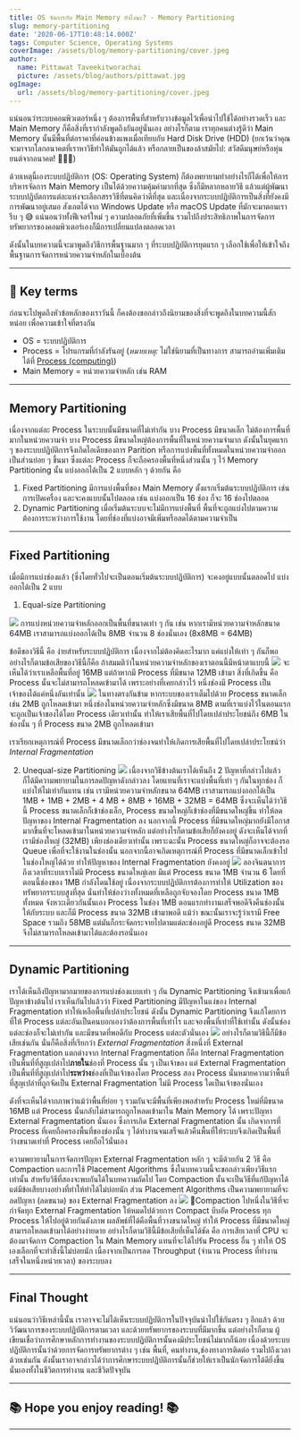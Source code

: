 ```yaml
---
title: OS จัดการกับ Main Memory ยังไงนะ? - Memory Partitioning
slug: memory-partitioning
date: '2020-06-17T10:48:14.000Z'
tags: Computer Science, Operating Systems
coverImage: /assets/blog/memory-partitioning/cover.jpeg
author:
  name: Pittawat Taveekitworachai
  picture: /assets/blog/authors/pittawat.jpg
ogImage:
  url: /assets/blog/memory-partitioning/cover.jpeg
---
```


แน่นอนว่าระบบคอมพิวเตอร์หนึ่ง ๆ ต้องการพื้นที่สำหรับวางข้อมูลไว้เพื่อนำไปใช้ได้อย่างรวดเร็ว และ Main Memory ก็คือสิ่งที่เรากำลังพูดถึงกันอยู่นั่นเอง อย่างไรก็ตาม เราทุกคนต่างรู้ดีว่า Main Memory นั้นมีพื้นที่ต่อราคาที่ค่อนข้างแพงเมื่อเทียบกับ Hard Disk Drive (HDD) (ยกเว้นว่าคุณจะมาจากโลกอนาคตที่เราหาวิธีทำให้มันถูกได้แล้ว หรือกลายเป็นของล้าสมัยไป: สวัสดีมนุษย์หรือหุ่นยนต์จากอนาคต! 👨🏻🤖)

ด้วยเหตุนี้เองระบบปฏิบัติการ (OS: Operating System) ก็ต้องพยายามทำอย่างไรก็ได้เพื่อให้การบริหารจัดการ Main Memory เป็นได้ด้วยความคุ้มค่ามากที่สุด ซึ่งก็มีหลากหลายวิธี แล้วแต่ผู้พัฒนาระบบปฏิบัตการแต่ละแห่งจะเลือกสรรวิธีที่ตนคิดว่าดีที่สุด และเนื่องจากระบบปฏิบัติการเป็นสิ่งที่ยังคงมีการพัฒนาอยู่เสมอ สังเกตได้จาก Windows Update หรือ macOS Update ที่มักจะมาตอนเรารีบ ๆ 😅 แน่นอนว่าทั้งฟีเจอร์ใหม่ ๆ ความปลอดภัยที่เพิ่มขึ้น รวมไปถึงประสิทธิภาพในการจัดการทรัพยากรของคอมพิวเตอร์เองก็มีการเปลี่ยนแปลงตลอดเวลา

ดังนั้นในบทความนี้จะมาพูดถึงวิธีการพื้นฐานมาก ๆ ที่ระบบปฏิบัติการยุตแรก ๆ เลือกใช้เพื่อให้เข้าใจถึงพื้นฐานการจัดการหน่วยความจำหลักในเบื้องต้น

---

## 🔑 Key terms

ก่อนจะไปพูดถึงหัวข้อหลักของเราวันนี้ ก็คงต้องขอกล่าวถึงนิยามของสิ่งที่จะพูดถึงในบทความนี้สักหน่อย เพื่อความเข้าใจที่ตรงกัน

- OS = ระบบปฏิบัติการ
- Process = โปรแกรมที่กำลังรันอยู่ (*หมายเหตุ:* ไม่ใช่นิยามที่เป็นทางการ สามารถอ่านเพิ่มเติมได้ที่ [Process (computing)](https://en.wikipedia.org/wiki/Process_(computing)))
- Main Memory = หน่วยความจำหลัก เช่น RAM

---

## Memory Partitioning

เนื่องจากแต่ละ Process ในระบบนั้นมีขนาดที่ไม่เท่ากัน บาง Process มีขนาดเล็ก ไม่ต้องการพื้นที่มากในหน่วยความจำ บาง Process มีขนาดใหญ่ต้องการพื้นที่ในหน่วยความจำมาก ดังนั้นในยุคแรก ๆ ของระบบปฏิบัติการจึงเกิดไอเดียของการ Parition หรือการแบ่งพื้นที่ทั้งหมดในหน่วยความจำออกเป็นส่วนย่อย ๆ ขึ้นมา ซึ่งแต่ละ Process ก็จะถือครองพื้นที่หนึ่งส่วนนั้น ๆ ไว้ Memory Partitioning นั้น แบ่งออกได้เป็น 2 แบบหลัก ๆ ด้วยกัน คือ

1. Fixed Partitioning มีการแบ่งพื้นที่ของ Main Memory ตั้งแรกเริ่มต้นระบบปฏิบัติการ เช่น การเปิดเครื่อง และจะคงแบบนั้นไปตลอด เช่น แบ่งออกเป็น 16 ช่อง ก็จะ 16 ช่องไปตลอด
2. Dynamic Partitioning เมื่อเริ่มต้นระบบจะไม่มีการแบ่งพื้นที่ พื้นที่จะถูกแบ่งไปตามความต้องการระหว่างการใช้งาน โดยที่ช่องที่แบ่งอาจมีเพิ่มหรือลดได้ตามความจำเป็น

---

## Fixed Partitioning

เมื่อมีการแบ่งช่องแล้ว (ซึ่งโดยทั่วไปจะเป็นตอนเริ่มต้นระบบปฏิบัติการ) จะคงอยู่แบบนั้นตลอดไป แบ่งออกได้เป็น 2 แบบ

1. Equal-size Partitioning

![](__GHOST_URL__/content/images/2020/06/image.png)
การแบ่งหน่วยความจำหลักออกเป็นพื้นที่ขนาดเท่า ๆ กัน เช่น หากเรามีหน่วยความจำหลักขนาด 64MB เราสามารถแบ่งออกได้เป็น 8MB จำนวน 8 ช่องนั่นเอง (8x8MB = 64MB)

ข้อดีของวิธีนี้ คือ ง่ายสำหรับระบบปฏิบัติการ เนื่องจากไม่ต้องคิดอะไรมาก แค่แบ่งให้เท่า ๆ กันก็พอ อย่างไรก็ตามข้อเสียของวิธีนี้ก็คือ ถ้าสมมติว่าในหน่วยความจำหลักของเราตอนนี้มีหน้าตาแบบนี้
![](__GHOST_URL__/content/images/2020/06/image-1.png)
จะเห็นได้ว่าเราเหลือพื้นที่อยู่ 16MB แต่ถ้าหากมี Process ที่มีขนาด 12MB เข้ามา สิ่งที่เกิดขึ้น คือ Process นั้นจะไม่สามารถโหลดเข้ามาได้ เพราะอย่างที่เคยกล่าวไว้ หนึ่งช่องมี Process เป็นเจ้าของได้แค่หนึ่งอันเท่านั้น 
![](__GHOST_URL__/content/images/2020/06/image-2.png)
ในทางตรงกันข้าม หากระบบของเราเต็มไปด้วย Process ขนาดเล็ก เช่น 2MB ถูกโหลดเข้ามา หนึ่งช่องในหน่วยความจำหลักซึ่งมีขนาด 8MB ตามที่เราแบ่งไว้ในตอนแรก จะถูกเป็นเจ้าของได้โดย Process เดียวเท่านั้น ทำให้เราเสียพื้นที่ไปโดยเปล่าประโยชน์ถึง 6MB ในช่องนั้น ๆ ที่ Process ขนาด 2MB ถูกโหลดเข้ามา 

เราเรียกเหตุการณ์ที่ Process มีขนาดเล็กกว่าช่องจนทำให้เกิดการเสียพื้นที่ไปโดยเปล่าประโยชน์ว่า *Internal Fragmentation*

2. Unequal-size Partitioning
![](__GHOST_URL__/content/images/2020/06/image-3.png)
เนื่องจากวิธีข้างต้นเราได้เห็นถึง 2 ปัญหาที่กล่าวไปแล้ว ก็ได้มีความพยายามในการลดปัญหาดังกล่าวลง โดยแทนที่เราจะแบ่งพื้นที่เท่า ๆ กันในทุกช่อง ก็แบ่งให้ไม่เท่ากันแทน เช่น เรามีหน่วยความจำหลักขนาด 64MB เราสามารถแบ่งออกได้เป็น 1MB + 1MB + 2MB + 4 MB + 8MB + 16MB + 32MB = 64MB ซึ่งจะเห็นได้ว่าวิธีนี้ Process ขนาดเล็กก็เข้าช่องเล็ก, Process ขนาดใหญ่ก็เข้าช่องที่มีขนาดใหญ่ขึ้น ทำให้ลดปัญหาของ Internal Fragmentation ลง นอกจากนี้ Process ที่มีขนาดใหญ่มากยังมีโอกาสมากขึ้นที่จะโหลดเข้ามาในหน่วยความจำหลัก แต่อย่างไรก็ตามข้อเสียก็ยังคงอยู่ ดังจะเห็นได้จากที่เรามีช่องใหญ่ (32MB) เพียงช่องเดียวเท่านั้น เพราะฉะนั้น Process ขนาดใหญ่ก็อาจจะต้องรอ Queue เพื่อที่จะใช้งานในช่องนั้น นอกจากนี้อาจเกิดเหตุการณ์ที่ Process ที่มีขนาดเล็กเข้าไปในช่องใหญ่ได้ด้วย ทำให้ปัญหาของ Internal Fragmentation ยังคงอยู่ 
![](__GHOST_URL__/content/images/2020/06/image-4.png)
ลองจินตนาการ ถึงเวลาที่ระบบเราไม่มี Process ขนาดใหญ่เลย มีแต่ Process ขนาด 1MB จำนวน 6 โดยที่ตอนนี้ช่องของ 1MB กำลังโดนใช้อยู่ เนื่องจากระบบปฏิบัติการต้องการทำให้ Utilization ของทรัพยากรระบบสูงที่สุด นั่นทำให้ช่องว่างทั้งหมดที่เหลือถูกจับจองโดย Process ขนาด 1MB ทั้งหมด จังหวะเดียวกันนั้นเอง Process ในช่อง 1MB ตอนแรกทำงานเสร็จพอดีจึงคืนช่องนั้นให้กับระบบ และก็มี Process ขนาด 32MB เข้ามาพอดี แม้ว่า ขณะนั้นเราจะรู้ว่าเรามี Free Space รวมถึง 58MB แต่มันก็กระจัดกระจายไปตามแต่ละช่องอยู่ดี Process ขนาด 32MB จึงไม่สามารถโหลดเข้ามาได้และต้องรอนั่นเอง

---

## Dynamic Partitioning

เราได้เห็นถึงปัญหามากมายของการแบ่งช่องแบบเท่า ๆ กัน Dynamic Partitioning จึงเข้ามาเพื่อแก้ปัญหาข้างต้นไป เราเห็นกันไปแล้วว่า Fixed Partitioning มีปัญหาในแง่ของ Internal Fragmentation ทำให้เหลือพื้นที่เปล่าประโยชน์ ดังนั้น Dynamic Partitioning จึงแก้โดยการที่ให้ Process แต่ละอันเป็นคนบอกเองว่าต้องการพื้นที่เท่าไร และจองพื้นที่เท่าที่ใช้เท่านั้น ดังนั้นช่องแต่ละช่องก็จะไม่เท่ากัน และมีขนาดที่พอดีกับ Process แต่ละตัวนั่นเอง
![](__GHOST_URL__/content/images/2020/06/image-6.png)
อย่างไรก็ตามวิธีนี้ก็มีข้อเสียเช่นกัน นั่นก็คือสิ่งที่เรียกว่า *External Fragmentation* สิ่งหนึ่งที่ External Fragmentation แตกต่างจาก Internal Fragmentation ก็คือ Internal Fragmentation เป็นพื้นที่ที่สูญเปล่าไป**ภายใน**ช่องที่ Process นั้น ๆ เป็นเจ้าของ แต่ External Fragmentation เป็นพื้นที่ที่สูญเปล่าไป**ระหว่าง**ช่องที่เป็นเจ้าของโดย Process สอง Process นั่นหมายความว่าพื้นที่ที่สูญเปล่าที่ถูกจัดเป็น External Fragmentation ไม่มี Process ใดเป็นเจ้าของนั่นเอง

ดังที่จะเห็นได้จากภาพว่าแม้ว่าพื้นที่ย่อย ๆ รวมกันจะมีพื้นที่เพียงพอสำหรับ Process ใหม่ที่มีขนาด 16MB แต่ Process นั้นกลับไม่สามารถถูกโหลดเข้ามาใน Main Memory ได้ เพราะปัญหา External Fragmentation นั่นเอง ซึ่งการเกิด External Fragmentation นั้น เกิดจาการที่ Process ที่เคยถือครองพื้นที่ของช่องนั้น ๆ ได้ทำงานจนเสร็จแล้วคืนพื้นที่ให้ระบบจึงเกิดเป็นพื้นที่ว่างขนาดเท่าที่ Process เคยถือไว้นั่นเอง

ความพยายามในการจัดการปัญหา External Fragmentation หลัก ๆ จะมีด้วยกัน 2 วิธี คือ Compaction และการใช้ Placement Algorithms ซึ่งในบทความนี้จะขอกล่าวเพียงวิธีแรกเท่านั้น สำหรับวิธีที่สองจะพบกันได้ในบทความถัดไป โดย Compaction นั้นจะเป็นวิธีที่แก้ปัญหาได้แต่มีข้อเสียบางอย่างที่ทำให้ทำได้ไม่บ่อยนัก ส่วน Placement Algorithms เป็นความพยายามที่จะลดปัญหา (ลดขนาด) ของ External Fragmentation ลง
![](__GHOST_URL__/content/images/2020/06/image-7.png)
Compaction ไปหนึ่งในวิธีที่จะกำจัดทุก External Fragmentation ให้หมดไปด้วยการ Compact บีบอัด Process ทุก Process ให้ไปอยู่ด้วยกันดังภาพ ผลลัพธ์ที่ได้คือพื้นที่วางขนาดใหญ่ ทำให้ Process ที่มีขนาดใหญ่สามารถโหลดเข้ามาได้อย่างง่ายดาย อย่างไรก็ตามวิธีนี้มีข้อเสียที่เห็นได้ชัด คือ การเสียเวลาที่ CPU จะต้องมาจัดการ Compaction ใน Main Memory แทนที่จะได้ไปรัน Process อื่น ๆ ทำให้ OS เองเลือกที่จะทำสิ่งนี้ไม่บ่อยนัก เนื่องจากเป็นการลด Throughput (จำนวน Process ที่ทำงานเสร็จในหนึ่งหน่วยเวลา) ของระบบลง

---

## Final Thought

แน่นอนว่าวิธีเหล่านี้นั้น เราอาจจะไม่ได้เห็นระบบปฏิบัติการในปัจจุบันนำไปใช้กันตรง ๆ อีกแล้ว ด้วยวิวัฒนาการของระบบปฏิบัติการตามเวลา และด้วยทรัพยากรของระบบที่มีมากขึ้น แต่อย่างไรก็ตาม ผู้เขียนเชื่อว่าการศึกษาหลักการทำงานของระบบปฏิบัติการนั้นคงมีประโยชน์ไม่มากก็น้อย เนื่องด้วยระบบปฏิบัติการนั้นว่าด้วยการจัดการทรัพยากรต่าง ๆ เช่น พื้นที่,​ คนทำงาน,​ ช่องทางการติดต่อ รวมไปถึงเวลาด้วยเช่นกัน ดังนั้นเราอาจกล่าวได้ว่าการศึกษาระบบปฏิบัติการนั้นก็ช่วยให้เราเป็นนักจัดการได้ดียิ่งขึ้นนั่นเองทั้งในชีวิตการทำงาน และชีวิตปัจจุบัน

---

## ********************************📚 Hope you enjoy reading! 📚********************************

---
